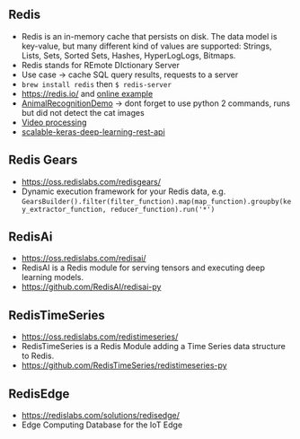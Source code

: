 ## Redis
* Redis is an in-memory cache that persists on disk. The data model is key-value, but many different kind of values are supported: Strings, Lists, Sets, Sorted Sets, Hashes, HyperLogLogs, Bitmaps. 
* Redis stands for REmote DIctionary Server
* Use case -> cache SQL query results, requests to a server
* `brew install redis` then `$ redis-server`
* https://redis.io/ and [online example](http://try.redis.io/)
* [AnimalRecognitionDemo](https://github.com/RedisGears/AnimalRecognitionDemo) -> dont forget to use python 2 commands, runs but did not detect the cat images
* [Video processing](https://redislabs.com/blog/my-other-stack-is-redisedge/)
* [scalable-keras-deep-learning-rest-api](https://www.pyimagesearch.com/2018/01/29/scalable-keras-deep-learning-rest-api/)

## Redis Gears
* https://oss.redislabs.com/redisgears/
* Dynamic execution framework for your Redis data, e.g. `GearsBuilder().filter(filter_function).map(map_function).groupby(key_extractor_function, reducer_function).run('*')`

## RedisAi
* https://oss.redislabs.com/redisai/
* RedisAI is a Redis module for serving tensors and executing deep learning models.
* https://github.com/RedisAI/redisai-py

## RedisTimeSeries
* https://oss.redislabs.com/redistimeseries/
* RedisTimeSeries is a Redis Module adding a Time Series data structure to Redis.
* https://github.com/RedisTimeSeries/redistimeseries-py

## RedisEdge
* https://redislabs.com/solutions/redisedge/
* Edge Computing Database for the IoT Edge